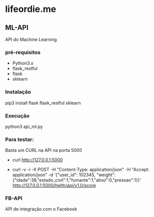 # lifeordie.me

## ML-API

API do Machine Learning

### pré-requisitos

- Python3.x
- flask_restful
- flask
- sklearn

### Instalação
pip3 install flask flask_restful sklearn

### Execução

python3 api_ml.py


### Para testar:

Basta um CURL na API na porta 5000

- curl http://127.0.0.1:5000

- curl -v -i -X POST -H "Content-Type: application/json" -H "Accept: application/json" -d '{"user_id": 102345, "weight": {"idade":39,"estado_civil":1,"fumante":1,"ativo":0,"pressao":1}}'  http://127.0.0.1:5000/helth/api/v1.0/score


### FB-API

API de integração com o Facebook
